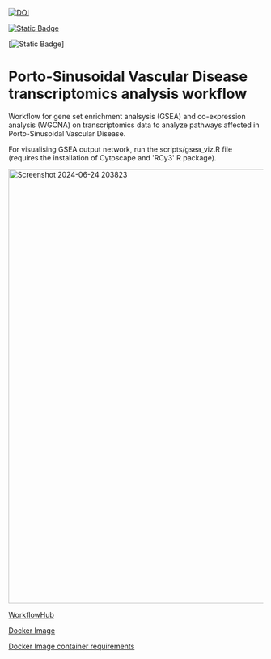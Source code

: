 
[![DOI](https://zenodo.org/badge/DOI/10.5281/zenodo.11656581.svg)](https://doi.org/10.5281/zenodo.11656581)

[![Static Badge](https://img.shields.io/badge/WorkflowHub-1040.1-brightgreen?style=flat&logo=%23B5314C&logoColor=black&logoSize=auto&labelColor=grey&color=%23A020F0&cacheSeconds=3600&link=https%3A%2F%2Fworkflowhub.eu%2Fworkflows%2F1040)
](https://doi.org/10.48546/WORKFLOWHUB.WORKFLOW.1040.1)

[![Static Badge](https://img.shields.io/badge/-4.4.0-brightgreen?style=flat&logo=r&logoColor=white&logoSize=auto&labelColor=%233b3b3b&color=%234040FF&cacheSeconds=3600)]



# Porto-Sinusoidal Vascular Disease transcriptomics analysis workflow

Workflow for gene set enrichment analsysis (GSEA) and co-expression analysis (WGCNA) on transcriptomics data to analyze pathways affected in Porto-Sinusoidal Vascular Disease.

For visualising GSEA output network, run the scripts/gsea_viz.R file (requires the installation of Cytoscape and 'RCy3' R package).

<img width="857" alt="Screenshot 2024-06-24 203823" src="https://github.com/ashviyer/PSVD-transcriptomics-workflow/assets/37527519/358a0a2f-4fe7-44b2-bdc3-f701a0cbe528">


[WorkflowHub](https://workflowhub.eu/workflows/1040)

[Docker Image](https://hub.docker.com/layers/ashiyer/psvd_workflow/r-4.4-packages/images/sha256-cb20af41e91bb644a42954cc12c890e00d4150e4658eb1b1cb415afac244e1d7?context=repo)

[Docker Image container requirements](https://zenodo.org/records/11656581)
 
